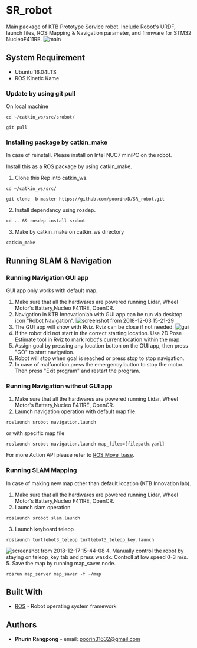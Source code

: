 # SR_robot

Main package of KTB Prototype Service robot. Include Robot's URDF, launch files, ROS Mapping & Navigation parameter, and firmware for STM32 NucleoF411RE.
<img src="https://user-images.githubusercontent.com/21339780/52552936-8f4e2e80-2e14-11e9-8bec-175584288dcc.JPG" alt="main"/>

## System Requirement
- Ubuntu 16.04LTS
- ROS Kinetic Kame
### Update by using git pull
On local machine
```
cd ~/catkin_ws/src/srobot/
```
```
git pull
```
### Installing package by catkin_make
In case of reinstall. Please install on Intel NUC7 miniPC on the robot.

Install this as a ROS package by using catkin_make.

1. Clone this Rep into catkin_ws.
```
cd ~/catkin_ws/src/
```
```
git clone -b master https://github.com/poorinxD/SR_robot.git
```
2. Install dependancy using rosdep.
```
cd .. && rosdep install srobot
```
3. Make by catkin_make on catkin_ws directory
```
catkin_make
```

## Running SLAM & Navigation
### Running Navigation GUI app
GUI app only works with default map.
1. Make sure that all the hardwares are powered running Lidar, Wheel Motor's Battery,Nucleo F411RE, OpenCR.
2. Navigation in KTB Innovationlab with GUI app can be run via desktop icon "Robot Navigation".
![screenshot from 2018-12-03 15-21-29](https://user-images.githubusercontent.com/21339780/52558612-6f733680-2e25-11e9-98f7-5cddcc9dc5eb.png)
3. The GUI app will show with Rviz. Rviz can be close if not needed.
![gui](https://user-images.githubusercontent.com/21339780/52558988-9aaa5580-2e26-11e9-88da-40c793860318.png)
4. If the robot did not start in the correct starting location. Use 2D Pose Estimate tool in Rviz to mark robot's current location within the map.
5. Assign goal by pressing any location button on the GUI app, then press "GO" to start navigation.
6. Robot will stop when goal is reached or press stop to stop navigation.
7. In case of malfunction press the emergency button to stop the motor. Then press "Exit program" and restart the program. 

### Running Navigation without GUI app
1. Make sure that all the hardwares are powered running Lidar, Wheel Motor's Battery,Nucleo F411RE, OpenCR.
2. Launch navigation operation with default map file.
```
roslaunch srobot navigation.launch
```
or with specific map file
```
roslaunch srobot navigation.launch map_file:=[filepath.yaml]
```
For more Action API please refer to [ROS Move_base](http://wiki.ros.org/move_base).
 
### Running SLAM Mapping
In case of making new map other than default location (KTB Innovation lab).
1. Make sure that all the hardwares are powered running Lidar, Wheel Motor's Battery,Nucleo F411RE, OpenCR.
2. Launch slam operation
```
roslaunch srobot slam.launch
```
3. Launch keyboard teleop
```
roslaunch turtlebot3_teleop turtlebot3_teleop_key.launch
```
![screenshot from 2018-12-17 15-44-08](https://user-images.githubusercontent.com/21339780/52558067-ddb6f980-2e23-11e9-80f2-4472346a8a42.png)
4. Manually control the robot by staying on teleop_key tab and press wasdx. Controll at low speed 0-3 m/s.
5. Save the map by running map_saver node.
```
rosrun map_server map_saver -f ~/map
```


## Built With

* [ROS](http://www.ros.org/) - Robot operating system framework


## Authors

* **Phurin Rangpong** - email: poorin31632@gmail.com




